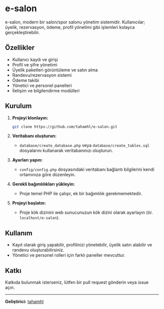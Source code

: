 # e-salon

e-salon, modern bir salon/spor salonu yönetim sistemidir. Kullanıcılar; üyelik, rezervasyon, ödeme, profil yönetimi gibi işlemleri kolayca gerçekleştirebilir.

## Özellikler

- Kullanıcı kaydı ve girişi
- Profil ve şifre yönetimi
- Üyelik paketleri görüntüleme ve satın alma
- Randevu/rezervasyon sistemi
- Ödeme takibi
- Yönetici ve personel panelleri
- İletişim ve bilgilendirme modülleri

## Kurulum

1. **Projeyi klonlayın:**
   ```bash
   git clone https://github.com/tahamhl/e-salon.git
   ```

2. **Veritabanı oluşturun:**
   - `database/create_database.php` veya `database/create_tables.sql` dosyalarını kullanarak veritabanınızı oluşturun.

3. **Ayarları yapın:**
   - `config/config.php` dosyasındaki veritabanı bağlantı bilgilerini kendi ortamınıza göre düzenleyin.

4. **Gerekli bağımlılıkları yükleyin:**
   - Proje temel PHP ile çalışır, ek bir bağımlılık gerekmemektedir.

5. **Projeyi başlatın:**
   - Proje kök dizinini web sunucunuzun kök dizini olarak ayarlayın (ör. `localhost/e-salon`).

## Kullanım

- Kayıt olarak giriş yapabilir, profilinizi yönetebilir, üyelik satın alabilir ve randevu oluşturabilirsiniz.
- Yönetici ve personel rolleri için farklı paneller mevcuttur.

## Katkı

Katkıda bulunmak isterseniz, lütfen bir pull request gönderin veya issue açın.

---

**Geliştirici:** [tahamhl](https://github.com/tahamhl) 